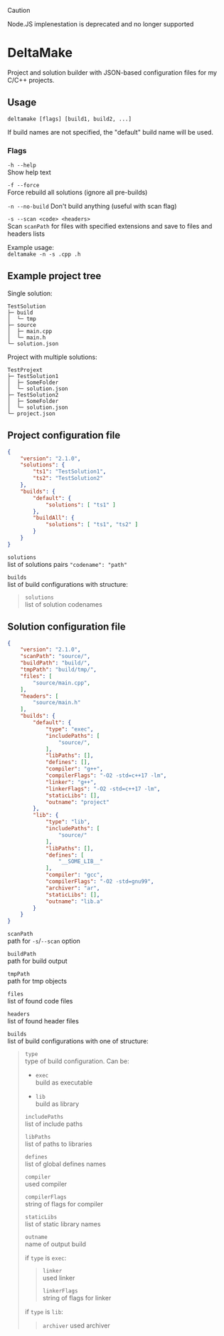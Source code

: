 > [!CAUTION]
> Node.JS implenestation is deprecated and no longer supported

# DeltaMake

Project and solution builder with JSON-based configuration files for my C/C++ projects.

## Usage

`deltamake [flags] [build1, build2, ...]`

If build names are not specified, the "default" build name will be used.

### Flags

`-h --help`<br>
Show help text

`-f --force`<br>
Force rebuild all solutions (ignore all pre-builds)

`-n --no-build`
Don't build anything (useful with scan flag)

`-s --scan <code> <headers>`<br>
Scan `scanPath` for files with specified extensions and save to files and headers lists

Example usage:<br>
`deltamake -n -s .cpp .h`

## Example project tree

Single solution:

```text
TestSolution
├─ build
│  └─ tmp
├─ source
│  ├─ main.cpp
│  └─ main.h
└─ solution.json
```

Project with multiple solutions:

```text
TestProjext
├─ TestSolution1
│  ├─ SomeFolder
│  └─ solution.json
├─ TestSolution2
│  ├─ SomeFolder
│  └─ solution.json
└─ project.json
```

## Project configuration file

```json
{
    "version": "2.1.0",
    "solutions": {
        "ts1": "TestSolution1",
        "ts2": "TestSolution2"
    },
    "builds": {
        "default": {
            "solutions": [ "ts1" ]
        },
        "buildAll": {
            "solutions": [ "ts1", "ts2" ]
        }
    }
}
```

`solutions`<br>
list of solutions pairs `"codename": "path"`

`builds`<br>
list of build configurations with structure:
> `solutions`<br>
> list of solution codenames

## Solution configuration file

```json
{
    "version": "2.1.0",
    "scanPath": "source/",
    "buildPath": "build/",
    "tmpPath": "build/tmp/",
    "files": [
        "source/main.cpp",
    ],
    "headers": [
        "source/main.h"
    ],
    "builds": {
        "default": {
            "type": "exec",
            "includePaths": [
                "source/",
            ],
            "libPaths": [],
            "defines": [],
            "compiler": "g++",
            "compilerFlags": "-O2 -std=c++17 -lm",
            "linker": "g++",
            "linkerFlags": "-O2 -std=c++17 -lm",
            "staticLibs": [],
            "outname": "project"
        },
        "lib": {
            "type": "lib",
            "includePaths": [
                "source/"
            ],
            "libPaths": [],
            "defines": [
                "__SOME_LIB__"
            ],
            "compiler": "gcc",
            "compilerFlags": "-O2 -std=gnu99",
            "archiver": "ar",
            "staticLibs": [],
            "outname": "lib.a"
        }
    }
}
```

`scanPath`<br>
path for `-s`/`--scan` option

`buildPath`<br>
path for build output

`tmpPath`<br>
path for tmp objects

`files`<br>
list of found code files

`headers`<br>
list of found header files

`builds`<br>
list of build configurations with one of structure:
> `type`<br>
> type of build configuration. Can be:
>
> * `exec`<br>
> build as executable
>
> * `lib`<br>
> build as library
>
> `includePaths`<br>
> list of include paths
> 
> `libPaths`<br>
> list of paths to libraries
> 
> `defines`<br>
> list of global defines names
> 
> `compiler`<br>
> used compiler
> 
> `compilerFlags`<br>
> string of flags for compiler
> 
> `staticLibs`<br>
> list of static library names
> 
> `outname`<br>
> name of output build
>
> if `type` is `exec`:<br>
> > `linker`<br>
> > used linker<br>
> >
> > `linkerFlags`<br>
> > string of flags for linker
>
> if `type` is `lib`:
> > `archiver`
> > used archiver
